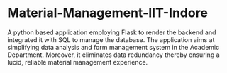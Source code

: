 # Material-Management-IIT-Indore
A python based application employing Flask to render the backend and integrated it
with SQL to manage the database. The application aims at simplifying data analysis
and form management system in the Academic Department. Moreover, it eliminates
data redundancy thereby ensuring a lucid, reliable material management experience.
